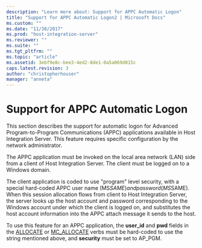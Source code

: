 ```yaml
---
description: "Learn more about: Support for APPC Automatic Logon"
title: "Support for APPC Automatic Logon2 | Microsoft Docs"
ms.custom: ""
ms.date: "11/30/2017"
ms.prod: "host-integration-server"
ms.reviewer: ""
ms.suite: ""
ms.tgt_pltfrm: ""
ms.topic: "article"
ms.assetid: 3ebf9e8c-bee3-4ed2-8de1-0a5a069d015c
caps.latest.revision: 3
author: "christopherhouser"
manager: "anneta"
---
```

# Support for APPC Automatic Logon
This section describes the support for automatic logon for Advanced Program-to-Program Communications (APPC) applications available in Host Integration Server. This feature requires specific configuration by the network administrator.  
  
 The APPC application must be invoked on the local area network (LAN) side from a client of Host Integration Server. The client must be logged on to a Windows domain.  
  
 The client application is coded to use "program" level security, with a special hard-coded APPC user name (MS$SAME) and password (MS$SAME). When this session allocation flows from client to Host Integration Server, the server looks up the host account and password corresponding to the Windows account under which the client is logged on, and substitutes the host account information into the APPC attach message it sends to the host.  
  
 To use this feature for an APPC application, the **user_id** and **pwd** fields in the [ALLOCATE](./allocate2.md) or [MC_ALLOCATE](./mc-allocate2.md) verbs must be hard-coded to use the string mentioned above, and **security** must be set to AP_PGM.
